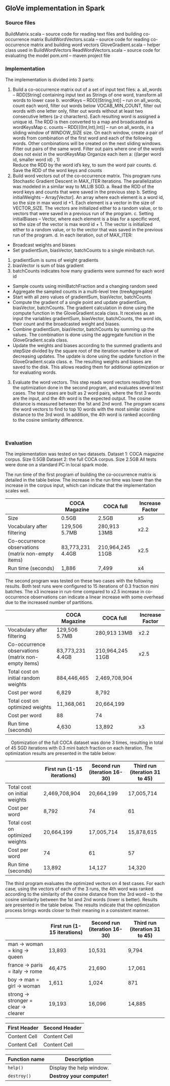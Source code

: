 ## GloVe implementation in Spark

### Source files

BuildMatrix.scala – source code for reading text files and building co-occurrence matrix
BuildWordVectors.scala – source code for reading co-occurrence matrix and building word vectors
GloveGradient.scala – helper class used in BuildWordVectors
ReadWordVectors.scala – source code for evaluating the model
pom.xml – maven project file

### Implementation

The implementation is divided into 3 parts:

1. Build a co-occurrence matrix out of a set of input text files:
  a. all_words – RDD[String] containing input text as Strings of one word, transform all words to lower case
  b. wordKeys – RDD[(String,Int)] – run on all_words, count each word, filter out words below VOCAB_MIN_COUNT, filter out words with one letter only, filter out words without at least two consecutive letters (a-z characters). Each resulting word is assigned a unique id.
The RDD is then converted to a map and broadcasted as wordKeysMap 
  c. counts – RDD[((Int,Int),Int)] – run on all_words, in a sliding window of WINDOW_SIZE size.
On each window, create a pair of words from combination of the first word and each of the following words. Other combinations will be created on the next sliding windows. 
Filter out pairs of the same word.
Filter out pairs where one of the words does not exist in the wordKeysMap
Organize each item a: ((larger word id, smaller word id) , 1)  
Reduce the RDD by the word id’s key, to sum the word pair counts.
  d. Save the RDD of the word keys and counts
2. Build word vectors out of the co-occurrence matrix. This program runs Stochastic Gradient Descent in MAX_ITER iterations. The parallelization was modeled in a similar way to MLLIB SGD.
  a. Read the RDD of the word keys and counts that were saved in the previous step
  b. Setting initialWeights – Array[Vector]. An array where each element is a word id, so the size in max word id +1. Each element is a vector in the size of VECTOR_SIZE. The vectors are initialized either to a random value, or to vectors that were saved in a previous run of the program.
  c. Setting initialBiases – Vector, where each element is a bias for a specific word, so the size of the vector is max word id + 1. The vector is initialized either to a random value, or to the vector that was saved in the previous run of the program.
  d. In each iteration, out of MAX_ITER:
  + Broadcast weights and biases
  + Set gradientSum, biasVector, batchCounts to a single minibatch run.
1. gradientSum is sums of weight gradients
2. biasVector is sum of bias gradient
3. batchCounts indicates how many gradients were summed for each word id
  + Sample counts using miniBatchFraction and a changing random seed
  + Aggregate the sampled counts in a multi-level tree (treeAggregate)
  + Start with all zero values of gradientSum, biasVector, batchCounts
  + Compute the gradient of a single point and update gradientSum, biasVector, batchCounts. The gradient calculation in done using the compute function in the GloveGradient.scala class. It receives as an input the variables gradientSum, biasVector, batchCounts, the word ids, their count and the broadcasted weight and biases.
  + Combine gradientSum, biasVector, batchCounts by summing up the values. The combination is done using the aggregate function in the GloveGradient.scala class. 
  + Update the weights and biases according to the summed gradients and stepSize divided by the square root of the iteration number to allow of decreasing updates. The update is done using the update function in the GloveGradient.scala class.
  e. The resulting weights and biases are saved to the disk. This allows reading them for additional optimization or for evaluating words.
3. Evaluate the word vectors. This step reads word vectors resulting from the optimization done in the second program, and evaluates several test cases. 
The test cases are built as 2 word pairs, where the first 3 words are the input, and the 4th word is the expected output. The cosine distance is measured between the 1st and 2nd word. The program scans the word vectors to find to top 10 words with the most similar cosine distance to the 3rd word. In addition, the 4th word is ranked according to the cosine similarity difference.


 
### Evaluation

The implementation was tested on two datasets.
Dataset 1: COCA magazine corpus. Size 0.5GB 
Dataset 2: the full COCA corpus. Size 2.5GB
All tests were done on a standard PC in local spark mode.

The run time of the first program of building the co-occurrence matrix is detailed in the table below. The increase in the run time was lower than the increase in the corpus input, which can indicate that the implementation scales well.

|                                                   |COCA Magazine   |COCA full       |Increase Factor|
|---------------------------------------------------|----------------|----------------|---------------|
|Size                                               |0.5GB           |2.5GB           |x5             |
|Vocabulary after filtering                         |129,506 5.7MB   |280,913 13MB    |x2.2           |
|Co-occurrence observations (matrix non-empty items)|83,773,231 4.4GB|210,964,245 11GB|x2.5           |
|Run time (seconds)                                 |1,886           |7,499           |x4             |


The second program was tested on these two cases with the following results. Both test runs were configured to 15 iterations of 0.3 fraction mini batches. 
The x3 increase in run-time compared to x2.5 increase in co-occurrence observations can indicate a linear increase with some overhead due to the increased number of partitions.


|                                                   |COCA Magazine   |COCA full       |Increase Factor|
|---------------------------------------------------|----------------|----------------|---------------|
|Vocabulary after filtering                         |129,506 5.7MB   |280,913 13MB    |x2.2           |
|Co-occurrence observations (matrix non-empty items)|83,773,231 4.4GB|210,964,245 11GB|x2.5           |
|Total cost on initial random weights               |884,446,465     |2,469,708,904   |               |	
|Cost per word                                      |6,829           |8,792 	      |               |
|Total cost on optimized weights	                |11,368,061      |20,664,199 	  |               |
|Cost per word                                      |88              |74 	          |               |
|Run time (seconds)                                 |4,630           |13,892          | x3            |


 
Optimization of the full COCA dataset was done 3 times, resulting in total of 45 SGD iterations with 0.3 mini batch fraction on each iteration. The optimization results are presented in the table below:

|                               |First run (1-15 iterations)|Second run (iteration 16-30)|Third run (iteration 31 to 45)|
|-------------------------------|---------------------------|----------------------------|------------------------------|
|Total cost on initial weights  |2,469,708,904              |20,664,199                  |17,005,714                    |
|Cost per word                  |8,792                      |74                          |61                            | 
|Total cost on optimized weights|20,664,199	                |17,005,714                  |15,878,615                    |
|Cost per word                  |74                         |61                          |57                            |
|Run time (seconds)             |13,892                     |14,127                      |14,320                        |


The third program evaluates the optimized vectors on 4 test cases. For each case, using the vectors of each of the 3 runs, the 4th word was ranked according to the similarity of the cosine distance from the 3rd word – to the cosine similarity between the 1st and 2nd words (lower is better). Results are presented in the table below. The results indicate that the optimization process brings words closer to their meaning in a consistent manner.

|                                     |First run (1-15 iterations)|Second run (iteration 16-30)|Third run (iteration 31 to 45)|
|-------------------------------------|---------------------------|----------------------------|------------------------------|
|man -> woman = king -> queen         |13,893                     |10,531                      |9,794                         |
|france -> paris = italy -> rome      |46,475                     |21,690                      |17,061                        |
|boy -> man = girl -> woman           |1,611                      |1,024                       |871                           |
|strong -> stronger = clear -> clearer|19,193                     |16,096                      |14,885                        |



| First Header  | Second Header |
| ------------- | ------------- |
| Content Cell  | Content Cell  |
| Content Cell  | Content Cell  |

| Function name | Description                    |
| ------------- | ------------------------------ |
| `help()`      | Display the help window.       |
| `destroy()`   | **Destroy your computer!**     |
